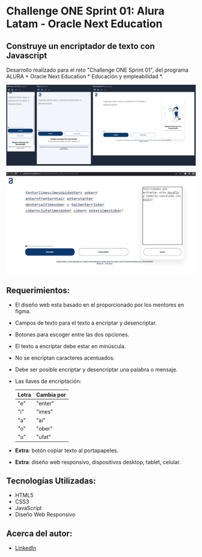 # Challenge ONE Sprint 01: Alura Latam - Oracle Next Education

## Construye un encriptador de texto con Javascript
Desarrollo realizado para el reto "Challenge ONE Sprint 01", del programa ALURA + Oracle Next Education * Educación y empleabilidad *.

![Imagem diseño web](/img/Encriptador.JPG)

![Imagem diseño web](/img/MensjeSecreto.JPG)

## Requerimientos:
* El diseño web esta basado en el proporcionado por los mentores en figma.
* Campos de texto para el texto a encriptar y desencriptar.
* Botones para escoger entre las dos opciones. 
* El texto a encriptar debe estar en minúscula.
* No se encriptan caracteres acentuados.
* Debe ser posible encriptar y desencriptar una palabra o mensaje.
* Las llaves de encriptación:

    | Letra    | Cambia por |
    |----------|------------|
    |   "e"    | "enter"    |
    |   "i"    | "imes"     |
    |   "a"    | "ai"       |
    |   "o"    | "ober"     |
    |   "u"    | "ufat"     |

* **Extra**: botón copiar texto al portapapeles.
* **Extra**: diseño web responsivo, dispositivos desktop, tablet, celular.



## Tecnologías Utilizadas:

* HTML5
* CSS3
* JavaScript
* Diseño Web Responsivo

## Acerca del autor:
* [LinkedIn](https://www.linkedin.com/in/carlos-munera-259969262 "Linkedin")
